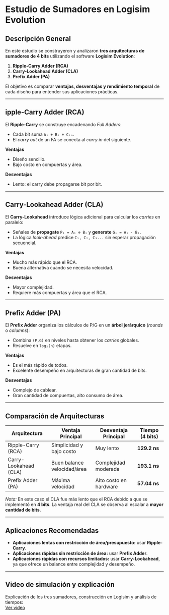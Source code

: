 # Estudio de Sumadores en Logisim Evolution

## Descripción General
En este estudio se construyeron y analizaron **tres arquitecturas de sumadores de 4 bits** utilizando el software **Logisim Evolution**:  

1. **Ripple-Carry Adder (RCA)**  
2. **Carry-Lookahead Adder (CLA)**  
3. **Prefix Adder (PA)**  

El objetivo es comparar **ventajas, desventajas y rendimiento temporal** de cada diseño para entender sus aplicaciones prácticas.

---

## ipple-Carry Adder (RCA)
El **Ripple-Carry** se construye encadenando *Full Adders*:  
- Cada bit suma `Aᵢ + Bᵢ + Cᵢₙ`.  
- El *carry out* de un FA se conecta al *carry in* del siguiente.  

**Ventajas**  
- Diseño sencillo.  
- Bajo costo en compuertas y área.  

**Desventajas**  
- Lento: el carry debe propagarse bit por bit.  

---

## Carry-Lookahead Adder (CLA)
El **Carry-Lookahead** introduce lógica adicional para calcular los *carries* en paralelo:  
- Señales de **propagate** `Pᵢ = Aᵢ ⊕ Bᵢ` y **generate** `Gᵢ = Aᵢ · Bᵢ`.  
- La lógica *look-ahead* predice `C₁, C₂, C₃...` sin esperar propagación secuencial.  

**Ventajas**  
- Mucho más rápido que el RCA.  
- Buena alternativa cuando se necesita velocidad.  

**Desventajas**  
- Mayor complejidad.  
- Requiere más compuertas y área que el RCA.  

---

## Prefix Adder (PA)
El **Prefix Adder** organiza los cálculos de P/G en un **árbol jerárquico** (*rounds* o *columns*):  
- Combina `(P,G)` en niveles hasta obtener los *carries* globales.  
- Resuelve en `log₂(n)` etapas.  

**Ventajas**  
- Es el más rápido de todos.  
- Excelente desempeño en arquitecturas de gran cantidad de bits.  

**Desventajas**  
- Complejo de cablear.  
- Gran cantidad de compuertas, alto consumo de área.  

---

## Comparación de Arquitecturas
| Arquitectura        | Ventaja Principal       | Desventaja Principal       | Tiempo (4 bits) |
|---------------------|-------------------------|----------------------------|-----------------|
| Ripple-Carry (RCA)  | Simplicidad y bajo costo | Muy lento                  | **129.2 ns**    |
| Carry-Lookahead (CLA)| Buen balance velocidad/área | Complejidad moderada   | **193.1 ns**    |
| Prefix Adder (PA)   | Máxima velocidad         | Alto costo en hardware     | **57.04 ns**    |

*Nota:* En este caso el CLA fue más lento que el RCA debido a que se implementó en **4 bits**. La ventaja real del CLA se observa al escalar a **mayor cantidad de bits**.  

---

## Aplicaciones Recomendadas
- **Aplicaciones lentas con restricción de área/presupuesto:** usar **Ripple-Carry**.  
- **Aplicaciones rápidas sin restricción de área:** usar **Prefix Adder**.  
- **Aplicaciones rápidas con recursos limitados:** usar **Carry-Lookahead**, ya que ofrece un balance entre complejidad y desempeño.  

---

## Video de simulación y explicación
Explicación de los tres sumadores, construcción en Logisim y análisis de tiempos:  
[Ver video](https://youtu.be/dz2VMQQZ2Hw)
